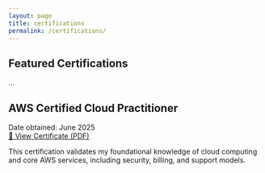 ```yaml
---
layout: page
title: certifications
permalink: /certifications/
---
```


## Featured Certifications
...


## AWS Certified Cloud Practitioner

Date obtained: June 2025  
[🔗 View Certificate (PDF)](https://github.com/Deuche-IT/Muhlenberg/raw/main/assets/certifications/AWS%20Certified%20Cloud%20Practitioner.pdf)

This certification validates my foundational knowledge of cloud computing and core AWS services, including security, billing, and support models.

